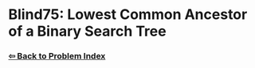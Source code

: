 # Blind75: Lowest Common Ancestor of a Binary Search Tree

### [⇦ Back to Problem Index](../../index.md)
